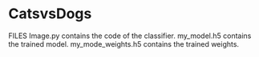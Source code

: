 # CatsvsDogs
FILES
Image.py contains the code of the classifier.
my_model.h5 contains the trained model.
my_mode_weights.h5 contains the trained weights.

